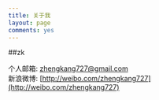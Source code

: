 ```yaml
---
title: 关于我
layout: page
comments: yes
---
```

  
##zk    

个人邮箱: zhengkang727@gmail.com      
新浪微博: [http://weibo.com/zhengkang727](http://weibo.com/zhengkang727)      
<!--github : [https://github.com/dashjim](https://github.com/dashjim)-->
<!--Linkedin: [Ji Junxiang at Linkedin](http://www.linkedin.com/pub/junxiang-ji/58/97/b90)-->
